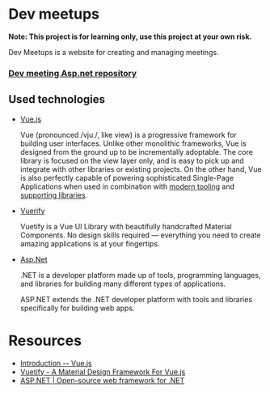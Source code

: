 # Dev meetups
**Note: This project is for learning only, use this project at your own risk.**

Dev Meetups is a website for creating and managing meetings.

### [Dev meeting Asp.net repository](https://github.com/Nulloket/DevMeetup_WebApplication)

## Used technologies
- [Vue.js](https://vuejs.org)

  Vue (pronounced /vjuː/, like view) is a progressive framework for building user interfaces. Unlike other monolithic frameworks, Vue is designed from the ground up to be incrementally adoptable. The core library is focused on the view layer only, and is easy to pick up and integrate with other libraries or existing projects. On the other hand, Vue is also perfectly capable of powering sophisticated Single-Page Applications when used in combination with [modern tooling](https://vuejs.org/v2/guide/single-file-components.html) and [supporting libraries](https://github.com/vuejs/awesome-vue#components--libraries).
- [Vuerify](https://vuetifyjs.com)

  Vuetify is a Vue UI Library with beautifully handcrafted Material Components. No design skills required — everything you need to create amazing applications is at your fingertips.
- [Asp.Net](https://dotnet.microsoft.com/apps/aspnet)
  
  .NET is a developer platform made up of tools, programming languages, and libraries for building many different types of applications.

  ASP.NET extends the .NET developer platform with tools and libraries specifically for building web apps.

# Resources
- [Introduction -- Vue.js](https://vuejs.org/v2/guide/)
- [Vuetify - A Material Design Framework For Vue.js](https://vuetifyjs.com)
- [ASP.NET | Open-source web framework for .NET](https://dotnet.microsoft.com/apps/aspnet)
